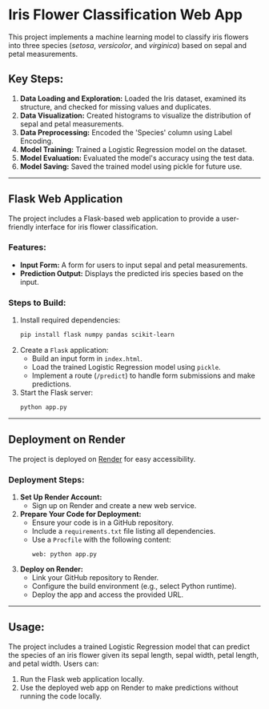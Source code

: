 # Iris Flower Classification Web App

This project implements a machine learning model to classify iris flowers into three species (*setosa*, *versicolor*, and *virginica*) based on sepal and petal measurements.

## Key Steps:

1. **Data Loading and Exploration:** Loaded the Iris dataset, examined its structure, and checked for missing values and duplicates.
2. **Data Visualization:** Created histograms to visualize the distribution of sepal and petal measurements.
3. **Data Preprocessing:** Encoded the 'Species' column using Label Encoding.
4. **Model Training:** Trained a Logistic Regression model on the dataset.
5. **Model Evaluation:** Evaluated the model's accuracy using the test data.
6. **Model Saving:** Saved the trained model using pickle for future use.

---

## Flask Web Application

The project includes a Flask-based web application to provide a user-friendly interface for iris flower classification.

### Features:
- **Input Form:** A form for users to input sepal and petal measurements.
- **Prediction Output:** Displays the predicted iris species based on the input.

### Steps to Build:
1. Install required dependencies:  
   ```bash
   pip install flask numpy pandas scikit-learn
   ```
2. Create a `Flask` application:
   - Build an input form in `index.html`.
   - Load the trained Logistic Regression model using `pickle`.
   - Implement a route (`/predict`) to handle form submissions and make predictions.
3. Start the Flask server:  
   ```bash
   python app.py
   ```

---

## Deployment on Render

The project is deployed on [Render](https://render.com) for easy accessibility.

### Deployment Steps:
1. **Set Up Render Account:**
   - Sign up on Render and create a new web service.
2. **Prepare Your Code for Deployment:**
   - Ensure your code is in a GitHub repository.
   - Include a `requirements.txt` file listing all dependencies.
   - Use a `Procfile` with the following content:  
     ```
     web: python app.py
     ```
3. **Deploy on Render:**
   - Link your GitHub repository to Render.
   - Configure the build environment (e.g., select Python runtime).
   - Deploy the app and access the provided URL.

---

## Usage:

The project includes a trained Logistic Regression model that can predict the species of an iris flower given its sepal length, sepal width, petal length, and petal width. Users can:
1. Run the Flask web application locally.
2. Use the deployed web app on Render to make predictions without running the code locally.


